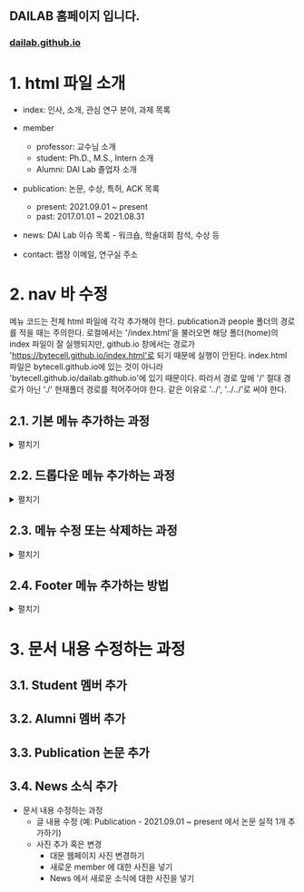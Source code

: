 ## DAILAB 홈페이지 입니다.

### [dailab.github.io](https://bytecell.github.io/dailab.github.io/)

# 1. html 파일 소개
* index: 인사, 소개, 관심 연구 분야, 과제 목록

* member

    * professor: 교수님 소개
    * student: Ph.D., M.S., Intern 소개
    * Alumni: DAI Lab 졸업자 소개

* publication: 논문, 수상, 특허, ACK 목록

    * present: 2021.09.01 ~ present
    * past: 2017.01.01 ~ 2021.08.31

* news: DAI Lab 이슈 목록 - 워크숍, 학술대회 참석, 수상 등

* contact: 랩장 이메일, 연구실 주소


# 2. nav 바 수정 

메뉴 코드는 전체 html 파일에 각각 추가해야 한다. publication과 people 폴더의 경로를 적을 때는 주의한다.
로컬에서는 '/index.html'을 불러오면 해당 폴더(home)의 index 파일이 잘 실행되지만, github.io 창에서는 경로가 'https://bytecell.github.io/index.html'로 되기 때문에 실행이 안된다.
index.html 파일은 bytecell.github.io에 있는 것이 아니라 'bytecell.github.io/dailab.github.io'에 있기 때문이다. 따라서 경로 앞에 '/' 절대 경로가 아닌 './' 현재폴더 경로를 적어주어야 한다. 같은 이유로 '../', '../../'로 써야 한다.

## 2.1. 기본 메뉴 추가하는 과정


<details>
  <summary>펼치기</summary>  


* 주 메뉴 추가하는 과정 (예: News 옆에 하나 추가하기)  
  
  
  ---
  * 기본 nav 바에 추가 (예: plus.html)
    * plus.html을 만든다.

    * 만들고자 하는 위치에 다음과 같은 메뉴 코드를 추가한다.
       ``` html
       <li class="dropdown"><a href="./plus.html" data-target="plus">Plus</a></li>
       ```
    * 결과
       
       <img src="https://github.com/user-attachments/assets/f3be63d5-7343-4e7d-a297-b46d75c54c53" width=1000px;>
       <img src="https://github.com/user-attachments/assets/0f299284-1595-47cc-8621-4ab1077d4d81" width=1000px;>
       
    * 주의: 메뉴가 늘어났으므로 화면을 가로로 줄였을 때 nav바가 깨질 수 있다. 그럼 css - nav 클래스의 margin-right를 아래 주석과 같이 적절하게 조정하면 된다.
      
       <img src ="https://github.com/user-attachments/assets/f46a38f7-5087-405a-87c3-6df2443d694d" width=500px>


       ``` css
       .nav {
           margin-right: 15vw; /*  15vw -> 10vw */
       }
       ```

    * 수정 결과
      
       <img src="https://github.com/user-attachments/assets/03adc951-a148-491f-9648-b45a0cf60c1e" width= 500px>
    
  
---
  
  * media nav 바에 추가 (예: plus.html)
     * plus.html을 만든다.
       
     * 만들고자 하는 위치에 다음과 같은 메뉴 코드를 추가한다.
       ```html
       <li><a href="./plus.html" data-target="plus">Plus</a></li>
       ```
     * 결과
     
      <img src ="https://github.com/user-attachments/assets/97819168-115d-4b17-a1a6-ecd13aeae2b0" width=400px>
      <img src ="https://github.com/user-attachments/assets/8b972a82-066e-4369-94f0-56371e17ef48" width=400px>

</details>



## 2.2. 드롭다운 메뉴 추가하는 과정

<details>
  <summary>펼치기</summary>  


* 주 메뉴와 부 메뉴 추가하는 과정
  
  ---
  * 기본 nav 바에 추가
    * one.html, two.html을 만든다. - 드롭다운 메뉴들
      
    * 만들고자 하는 위치에 다음과 같은 메뉴 코드를 추가한다.
       ```html
       <li class="dropdown">
          <a href="#">Plus <i class="fas fa-caret-down"></i></a>
          <div class="dropdown-content">  <!-- 드롭다운 메뉴들 이름이 길면 content1, 짧으면 content 사용 -->
               <!-- 아래 부 메뉴들 나열 - 추가하고 싶을 때는 그냥 쭉 나열하기 -->
              <a class="dropdown-item" href="./one.html" data-target="one">one</a>
              <a class="dropdown-item" href="./two.html" data-target="two">two</a>
          </div>
       </li>
       ```
       
    * 결과
   
      <img src ="https://github.com/user-attachments/assets/80c6a172-c2bb-4a01-8044-68ac508350eb" width=500px>
      <img src ="https://github.com/user-attachments/assets/40def3e6-6e83-44cf-a426-851633811cf3" width=600px>


    * 주의: 메뉴가 늘어났으므로 화면을 가로로 줄였을 때 nav바가 깨질 수 있다. 그럼 css - nav 클래스의 margin-right를 아래 주석과 같이 적절하게 조정하면 된다.
      
       <img src ="https://github.com/user-attachments/assets/f46a38f7-5087-405a-87c3-6df2443d694d" width=500px>


       ``` css
       .nav {
           margin-right: 15vw; /*  15vw -> 10vw */
       }
       ```

    * 수정 결과
      
       <img src="https://github.com/user-attachments/assets/03adc951-a148-491f-9648-b45a0cf60c1e" width= 500px>

---

  * media nav 바에 추가 (예: plus.html)
    * one.html, two.html을 만든다. - 드롭다운 메뉴들
      
    * 만들고자 하는 위치에 다음과 같은 메뉴 코드를 추가한다.
       ```html
       <li class="dropdown">
          <a href="#">Plus <i class="fas fa-caret-down"></i></a>
          <div class="dropdown-content">  <!-- 드롭다운 메뉴들 이름이 길면 content1, 짧으면 content 사용 -->
               <!-- 아래 부 메뉴들 나열 - 추가하고 싶을 때는 그냥 쭉 나열하기 -->
              <a class="dropdown-item" href="./one.html" data-target="one">one</a>
              <a class="dropdown-item" href="./two.html" data-target="two">two</a>
          </div>
       </li>
       ```
       
    * 결과
      
      <img src="https://github.com/user-attachments/assets/c0ad1c8b-d024-4dab-bccb-09ff78f81103" width= 400px>
      <img src="https://github.com/user-attachments/assets/21f5ddea-b5fb-4de4-81ff-7a5764985632" width= 400px>

</details>

## 2.3. 메뉴 수정 또는 삭제하는 과정

<details>
  <summary>펼치기</summary>  

* 기존의 주/부메뉴의 제목을 수정하거나 삭제하는 과정

  * 수정  

    * News 대신 Hot Issue로 바꾸고 싶을 때는 아래 코드처럼 </a> 앞 문구를 바꾸면 된다.
        ``` html
        <li class="dropdown"><a href="./news.html" data-target="news">News</a></li>
        <li class="dropdown"><a href="./news.html" data-target="news">Hot Issue</a></li>
        ```

    * 결과
  
      <img src="https://github.com/user-attachments/assets/2093045f-7a2d-41ea-aef7-e32911ce2a00" width= 600px>

    ---
    
  * 삭제  

    * 위 사진에서 Hot Issue를 삭제하려면 아래 코드처럼 수정하면 된다.
        ``` html
        <li class="dropdown"><a href="./news.html" data-target="news">News</a></li>
        ```

    * 결과
  
      <img src="https://github.com/user-attachments/assets/18a3794a-d6f1-4989-beda-0f9d4ef0b187" width= 600px>

</details>

## 2.4. Footer 메뉴 추가하는 방법

<details>
  <summary>펼치기</summary>  

* plus.html 만들기
* footer class에 코드 추가
  경로 설정에 주의
  ``` css
  <a href="./plus.html" class="menu-item">Plus</a>
  ```
  
* 결과
  
  <img src="https://github.com/user-attachments/assets/7d69c13b-d292-41a8-afe3-2b7a02b3fbed" width= 600px>


</details>



# 3. 문서 내용 수정하는 과정 

## 3.1. Student 멤버 추가


## 3.2. Alumni 멤버 추가


## 3.3. Publication 논문 추가


## 3.4. News 소식 추가





* 문서 내용 수정하는 과정
  * 글 내용 수정 (예: Publication - 2021.09.01 ~ present 에서 논문 실적 1개 추가하기)
  * 사진 추가 혹은 변경
    * 대문 웹페이지 사진 변경하기
    * 새로운 member 에 대한 사진을 넣기
    * News 에서 새로운 소식에 대한 사진을 넣기

